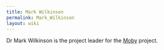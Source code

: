 ```yaml
---
title: Mark Wilkinson
permalink: Mark_Wilkinson
layout: wiki
---
```


Dr Mark Wilkinson is the project leader for the [Moby](Moby "wikilink")
project.
